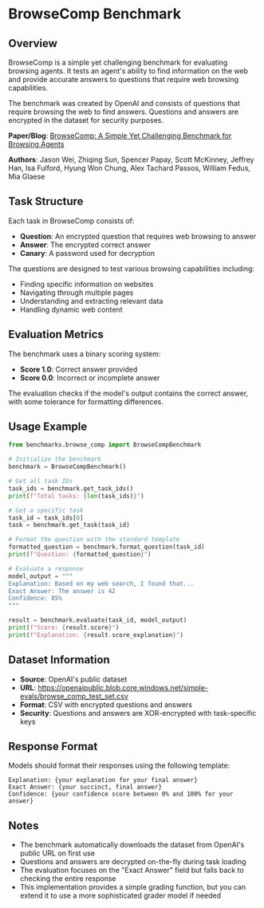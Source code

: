 # BrowseComp Benchmark

## Overview

BrowseComp is a simple yet challenging benchmark for evaluating browsing agents. It tests an agent's ability to find information on the web and provide accurate answers to questions that require web browsing capabilities.

The benchmark was created by OpenAI and consists of questions that require browsing the web to find answers. Questions and answers are encrypted in the dataset for security purposes.

**Paper/Blog**: [BrowseComp: A Simple Yet Challenging Benchmark for Browsing Agents](https://openai.com/index/browsecomp/)

**Authors**: Jason Wei, Zhiqing Sun, Spencer Papay, Scott McKinney, Jeffrey Han, Isa Fulford, Hyung Won Chung, Alex Tachard Passos, William Fedus, Mia Glaese

## Task Structure

Each task in BrowseComp consists of:
- **Question**: An encrypted question that requires web browsing to answer
- **Answer**: The encrypted correct answer
- **Canary**: A password used for decryption

The questions are designed to test various browsing capabilities including:
- Finding specific information on websites
- Navigating through multiple pages
- Understanding and extracting relevant data
- Handling dynamic web content

## Evaluation Metrics

The benchmark uses a binary scoring system:
- **Score 1.0**: Correct answer provided
- **Score 0.0**: Incorrect or incomplete answer

The evaluation checks if the model's output contains the correct answer, with some tolerance for formatting differences.

## Usage Example

```python
from benchmarks.browse_comp import BrowseCompBenchmark

# Initialize the benchmark
benchmark = BrowseCompBenchmark()

# Get all task IDs
task_ids = benchmark.get_task_ids()
print(f"Total tasks: {len(task_ids)}")

# Get a specific task
task_id = task_ids[0]
task = benchmark.get_task(task_id)

# Format the question with the standard template
formatted_question = benchmark.format_question(task_id)
print(f"Question: {formatted_question}")

# Evaluate a response
model_output = """
Explanation: Based on my web search, I found that...
Exact Answer: The answer is 42
Confidence: 85%
"""

result = benchmark.evaluate(task_id, model_output)
print(f"Score: {result.score}")
print(f"Explanation: {result.score_explanation}")
```

## Dataset Information

- **Source**: OpenAI's public dataset
- **URL**: https://openaipublic.blob.core.windows.net/simple-evals/browse_comp_test_set.csv
- **Format**: CSV with encrypted questions and answers
- **Security**: Questions and answers are XOR-encrypted with task-specific keys

## Response Format

Models should format their responses using the following template:

```
Explanation: {your explanation for your final answer}
Exact Answer: {your succinct, final answer}
Confidence: {your confidence score between 0% and 100% for your answer}
```

## Notes

- The benchmark automatically downloads the dataset from OpenAI's public URL on first use
- Questions and answers are decrypted on-the-fly during task loading
- The evaluation focuses on the "Exact Answer" field but falls back to checking the entire response
- This implementation provides a simple grading function, but you can extend it to use a more sophisticated grader model if needed 